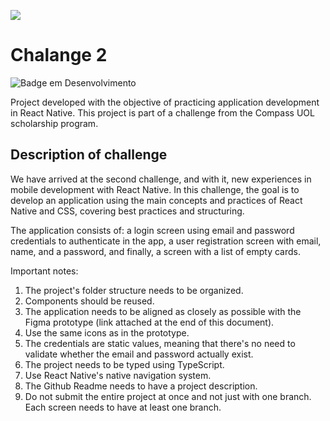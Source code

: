 ![](https://user-images.githubusercontent.com/69323457/235228342-0aa5278a-1fad-4a63-8d49-c4545a5c4d51.png)


# Chalange 2
![Badge em Desenvolvimento](http://img.shields.io/static/v1?label=STATUS&message=EM%20DESENVOLVIMENTO&color=GREEN&style=for-the-badge)

Project developed with the objective of practicing application development in React Native. This project is part of a challenge from the Compass UOL scholarship program.

## Description of challenge

We have arrived at the second challenge, and with it, new experiences in mobile
development with React Native. In this challenge, the goal is to develop an application
using the main concepts and practices of React Native and CSS, covering best
practices and structuring.

The application consists of: a login screen using email and password credentials to
authenticate in the app, a user registration screen with email, name, and a password,
and finally, a screen with a list of empty cards.

Important notes:
1. The project's folder structure needs to be organized.
2. Components should be reused.
3. The application needs to be aligned as closely as possible with the Figma
prototype (link attached at the end of this document).
4. Use the same icons as in the prototype.
5. The credentials are static values, meaning that there's no need to validate
whether the email and password actually exist.
6. The project needs to be typed using TypeScript.
7. Use React Native's native navigation system.
8. The Github Readme needs to have a project description.
9. Do not submit the entire project at once and not just with one branch. Each
screen needs to have at least one branch.

